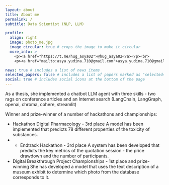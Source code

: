 ```yaml
---
layout: about
title: About me
permalink: /
subtitle: Data Scientist (NLP, LLM)

profile:
  align: right
  image: photo_me.jpg
  image_circular: true # crops the image to make it circular
  more_info: >
    <p><a href="https://t.me/hug_asya02">@hug_asya02</a></p><br>
    <p><a href="mailto:asya.yudina.710@gmail.com">asya.yudina.710@gmail.com</a></p>

news: true # includes a list of news items
selected_papers: false # includes a list of papers marked as "selected={true}"
social: true # includes social icons at the bottom of the page
---
```

As a thesis, she implemented a chatbot LLM agent with three skills - two rags on conference articles and an Internet search (LangChain, LangGraph, openai, chroma, cohere, streamlit)

Winner and prize-winner of a number of hackathons and championships:
- Hackathon Digital Pharmacology - 3rd place
A model has been implemented that predicts 78 different properties
of the toxicity of substances.
- - Endtrack Hackathon - 3rd place
A system has been developed that predicts the key metrics
of the quotation session - the price drawdown and the number of participants.
- Digital Breakthrough Project Championships - 1st place and
prize-winning
She has developed a model that uses the text description
of a museum exhibit to determine which photo from
the database corresponds to it.
